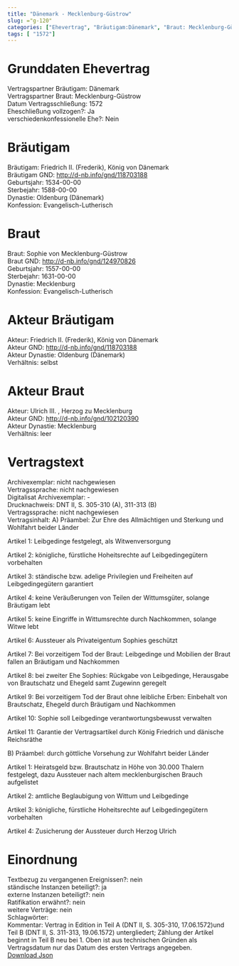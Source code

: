 ```yaml
---
title: "Dänemark - Mecklenburg-Güstrow"
slug: ="g-120"
categories: ["Ehevertrag", "Bräutigam:Dänemark", "Braut: Mecklenburg-Güstrow", "Eheschließung vollzogen?:Ja", "verschiedenkonfessionelle Ehe?:Nein", "Dynastie Bräutigam:Oldenburg (Dänemark)", "Akteur Bräutigam:Friedrich II. (Frederik), König von Dänemark", "Akteur Braut:Ulrich III. , Herzog zu Mecklenburg", "Textbezug?:nein", "Ständisch?:ja", "Ratifikation?:nein", "Sonstiges?:nein", "Bräutigam:Dänemark", "Braut: Mecklenburg-Güstrow"]
tags: [ "1572"]
---
```

<!--more-->

# Grunddaten Ehevertrag

Vertragspartner Bräutigam: Dänemark<br>
Vertragspartner Braut: Mecklenburg-Güstrow<br>
Datum Vertragsschließung: 1572<br>
Eheschließung vollzogen?: Ja<br>
verschiedenkonfessionelle Ehe?: Nein<br>
# Bräutigam

Bräutigam: Friedrich II. (Frederik), König von Dänemark<br>
Bräutigam GND: http://d-nb.info/gnd/118703188<br>
Geburtsjahr: 1534-00-00<br>
Sterbejahr: 1588-00-00<br>
Dynastie: Oldenburg (Dänemark)<br>
Konfession: Evangelisch-Lutherisch<br>
# Braut

Braut: Sophie von Mecklenburg-Güstrow<br>
Braut GND: http://d-nb.info/gnd/124970826<br>
Geburtsjahr: 1557-00-00<br>
Sterbejahr: 1631-00-00<br>
Dynastie: Mecklenburg<br>
Konfession: Evangelisch-Lutherisch<br>
# Akteur Bräutigam

Akteur: Friedrich II. (Frederik), König von Dänemark<br>
Akteur GND: http://d-nb.info/gnd/118703188<br>
Akteur Dynastie: Oldenburg (Dänemark)<br>
Verhältnis: selbst<br>
# Akteur Braut

Akteur: Ulrich III. , Herzog zu Mecklenburg<br>
Akteur GND: http://d-nb.info/gnd/102120390<br>
Akteur Dynastie: Mecklenburg<br>
Verhältnis: leer<br>
# Vertragstext

Archivexemplar: nicht nachgewiesen<br>
Vertragssprache: nicht nachgewiesen<br>
Digitalisat Archivexemplar: -<br>
Drucknachweis: DNT II, S. 305-310 (A), 311-313 (B)<br>
Vertragssprache: nicht nachgewiesen<br>
Vertragsinhalt: A) 
Präambel: Zur Ehre des Allmächtigen und Sterkung und Wohlfahrt beider Länder

Artikel 1: Leibgedinge festgelegt, als Witwenversorgung

Artikel 2: königliche, fürstliche Hoheitsrechte auf Leibgedingegütern vorbehalten

Artikel 3: ständische bzw. adelige Privilegien und Freiheiten auf Leibgedingegütern garantiert

Artikel 4: keine Veräußerungen von Teilen der Wittumsgüter, solange Bräutigam lebt

Artikel 5: keine Eingriffe in Wittumsrechte durch Nachkommen, solange Witwe lebt

Artikel 6: Aussteuer als Privateigentum Sophies geschützt

Artikel 7: Bei vorzeitigem Tod der Braut: Leibgedinge und Mobilien der Braut fallen an Bräutigam und Nachkommen

Artikel 8: bei zweiter Ehe Sophies: Rückgabe von Leibgedinge, Herausgabe von Brautschatz und Ehegeld samt Zugewinn geregelt

Artikel 9: Bei vorzeitigem Tod der Braut ohne leibliche Erben: Einbehalt von Brautschatz, Ehegeld durch Bräutigam und Nachkommen

Artikel 10: Sophie soll Leibgedinge verantwortungsbewusst verwalten

Artikel 11: Garantie der Vertragsartikel durch König Friedrich und dänische Reichsräthe

B)
Präambel: durch göttliche Vorsehung zur Wohlfahrt beider Länder 

Artikel 1: Heiratsgeld bzw. Brautschatz in Höhe von 30.000 Thalern festgelegt, dazu Aussteuer nach altem mecklenburgischen Brauch aufgelistet

Artikel 2: amtliche Beglaubigung von Wittum und Leibgedinge

Artikel 3: königliche, fürstliche Hoheitsrechte auf Leibgedingegütern vorbehalten

Artikel 4: Zusicherung der Aussteuer durch Herzog Ulrich<br>
# Einordnung

Textbezug zu vergangenen Ereignissen?: nein<br>
ständische Instanzen beteiligt?: ja<br>
externe Instanzen beteiligt?: nein<br>
Ratifikation erwähnt?: nein<br>
weitere Verträge: nein<br>
Schlagwörter: <br>
Kommentar: Vertrag in Edition in Teil A (DNT II, S. 305-310, 17.06.1572)und Teil B (DNT II, S. 311-313, 19.06.1572) untergliedert; Zählung der Artikel beginnt in Teil B neu bei 1. Oben ist aus technischen Gründen als Vertragsdatum nur das Datum des ersten Vertrags angegeben.<br>
[Download Json](/vertraege/vertrag-120.json)